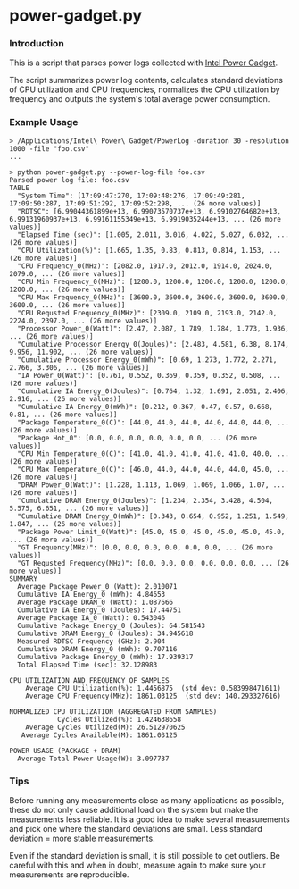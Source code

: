 # power-gadget.py

### Introduction

This is a script that parses power logs collected with [Intel Power Gadget](https://software.intel.com/content/www/us/en/develop/articles/intel-power-gadget.html).

The script summarizes power log contents, calculates standard deviations of CPU utilization and CPU frequencies, normalizes the CPU utilization by frequency and outputs the system's total average power consumption.

### Example Usage

```
> /Applications/Intel\ Power\ Gadget/PowerLog -duration 30 -resolution 1000 -file "foo.csv"
...

> python power-gadget.py --power-log-file foo.csv
Parsed power log file: foo.csv
TABLE
  "System Time": [17:09:47:270, 17:09:48:276, 17:09:49:281, 17:09:50:287, 17:09:51:292, 17:09:52:298, ... (26 more values)]
  "RDTSC": [6.99044361899e+13, 6.99073570737e+13, 6.99102764682e+13, 6.99131960937e+13, 6.99161155349e+13, 6.9919035244e+13, ... (26 more values)]
  "Elapsed Time (sec)": [1.005, 2.011, 3.016, 4.022, 5.027, 6.032, ... (26 more values)]
  "CPU Utilization(%)": [1.665, 1.35, 0.83, 0.813, 0.814, 1.153, ... (26 more values)]
  "CPU Frequency_0(MHz)": [2082.0, 1917.0, 2012.0, 1914.0, 2024.0, 2079.0, ... (26 more values)]
  "CPU Min Frequency_0(MHz)": [1200.0, 1200.0, 1200.0, 1200.0, 1200.0, 1200.0, ... (26 more values)]
  "CPU Max Frequency_0(MHz)": [3600.0, 3600.0, 3600.0, 3600.0, 3600.0, 3600.0, ... (26 more values)]
  "CPU Requsted Frequency_0(MHz)": [2309.0, 2109.0, 2193.0, 2142.0, 2224.0, 2397.0, ... (26 more values)]
  "Processor Power_0(Watt)": [2.47, 2.087, 1.789, 1.784, 1.773, 1.936, ... (26 more values)]
  "Cumulative Processor Energy_0(Joules)": [2.483, 4.581, 6.38, 8.174, 9.956, 11.902, ... (26 more values)]
  "Cumulative Processor Energy_0(mWh)": [0.69, 1.273, 1.772, 2.271, 2.766, 3.306, ... (26 more values)]
  "IA Power_0(Watt)": [0.761, 0.552, 0.369, 0.359, 0.352, 0.508, ... (26 more values)]
  "Cumulative IA Energy_0(Joules)": [0.764, 1.32, 1.691, 2.051, 2.406, 2.916, ... (26 more values)]
  "Cumulative IA Energy_0(mWh)": [0.212, 0.367, 0.47, 0.57, 0.668, 0.81, ... (26 more values)]
  "Package Temperature_0(C)": [44.0, 44.0, 44.0, 44.0, 44.0, 44.0, ... (26 more values)]
  "Package Hot_0": [0.0, 0.0, 0.0, 0.0, 0.0, 0.0, ... (26 more values)]
  "CPU Min Temperature_0(C)": [41.0, 41.0, 41.0, 41.0, 41.0, 40.0, ... (26 more values)]
  "CPU Max Temperature_0(C)": [46.0, 44.0, 44.0, 44.0, 44.0, 45.0, ... (26 more values)]
  "DRAM Power_0(Watt)": [1.228, 1.113, 1.069, 1.069, 1.066, 1.07, ... (26 more values)]
  "Cumulative DRAM Energy_0(Joules)": [1.234, 2.354, 3.428, 4.504, 5.575, 6.651, ... (26 more values)]
  "Cumulative DRAM Energy_0(mWh)": [0.343, 0.654, 0.952, 1.251, 1.549, 1.847, ... (26 more values)]
  "Package Power Limit_0(Watt)": [45.0, 45.0, 45.0, 45.0, 45.0, 45.0, ... (26 more values)]
  "GT Frequency(MHz)": [0.0, 0.0, 0.0, 0.0, 0.0, 0.0, ... (26 more values)]
  "GT Requsted Frequency(MHz)": [0.0, 0.0, 0.0, 0.0, 0.0, 0.0, ... (26 more values)]
SUMMARY
  Average Package Power_0 (Watt): 2.010071
  Cumulative IA Energy_0 (mWh): 4.84653
  Average Package DRAM_0 (Watt): 1.087666
  Cumulative IA Energy_0 (Joules): 17.44751
  Average Package IA_0 (Watt): 0.543046
  Cumulative Package Energy_0 (Joules): 64.581543
  Cumulative DRAM Energy_0 (Joules): 34.945618
  Measured RDTSC Frequency (GHz): 2.904
  Cumulative DRAM Energy_0 (mWh): 9.707116
  Cumulative Package Energy_0 (mWh): 17.939317
  Total Elapsed Time (sec): 32.128983

CPU UTILIZATION AND FREQUENCY OF SAMPLES
    Average CPU Utilization(%): 1.4456875  (std dev: 0.583998471611)
    Average CPU Frequency(MHz): 1861.03125  (std dev: 140.293327616)

NORMALIZED CPU UTILIZATION (AGGREGATED FROM SAMPLES)
            Cycles Utilized(%): 1.424638658
    Average Cycles Utilized(M): 26.512970625
   Average Cycles Available(M): 1861.03125

POWER USAGE (PACKAGE + DRAM)
  Average Total Power Usage(W): 3.097737
```

### Tips

Before running any measurements close as many applications as possible, these do not only cause additional load on the system but make the measurements less reliable. It is a good idea to make several measurements and pick one where the standard deviations are small. Less standard deviation = more stable measurements.

Even if the standard deviation is small, it is still possible to get outliers. Be careful with this and when in doubt, measure again to make sure your measurements are reproducible.
